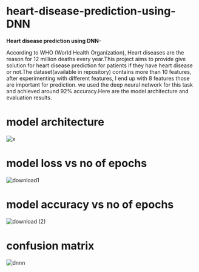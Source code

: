 # heart-disease-prediction-using-DNN

**Heart disease prediction using DNN-**

According to WHO (World Health Organization), Heart diseases are the reason for 12 million deaths every year.This project aims to provide give solution for heart disease prediction for patients if they have heart disease or not.The dataset(available in repository) contains more than 10 features, after experimenting with different features, I end up with 8 features those are important for prediction. we used the deep neural network for this task and achieved around 92% accuracy.Here are the model architecture and evaluation results.

# model architecture

![x](https://github.com/Ashutoshtripathi1234/heart-disease-prediction-using-DNN/assets/125081897/2b12fae3-ca0c-498f-8ec2-d82fc887f26d)


# model loss vs no of epochs

![download1](https://github.com/Ashutoshtripathi1234/heart-disease-prediction-using-DNN/assets/125081897/fdc449fc-6aef-4945-9c5c-2ae788dc7f70)


# model accuracy vs no of epochs


![download (2)](https://github.com/Ashutoshtripathi1234/heart-disease-prediction-using-DNN/assets/125081897/27a6dedc-b2c7-4553-9065-97ceb7fdea02)

# confusion matrix

![dnnn](https://github.com/Ashutoshtripathi1234/heart-disease-prediction-using-DNN/assets/125081897/5152d5f1-b705-4b97-af66-fd0f18ffbdc8)
